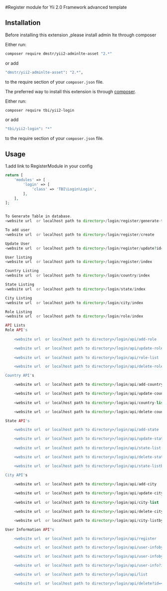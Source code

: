 #Register module for Yii 2.0 Framework advanced template

## Installation

Before installing this extension ,please install admin lte through composer

Either run:

```bash
composer require dmstr/yii2-adminlte-asset "2.*"
```

or add

```bash
"dmstr/yii2-adminlte-asset": "2.*",
```

to the require section of your `composer.json` file.


The preferred way to install this extension is through [composer](http://getcomposer.org/download/).

Either run:

```bash
composer require tbi/yii2-login
```

or add

```bash
"tbi/yii2-login": "*"
```

to the require section of your `composer.json` file.

Usage
-----

1.add link to RegisterModule in your config

```php
return [
    'modules' => [
        'login' => [
            'class' => 'TBI\Login\Login',
        ],
    ],
]; 
```
```php

To Generate Table in database.
<website url  or localhost path to directory>/login/register/generate-table

To add user
<website url  or localhost path to directory>/login/register/create

Update User
<website url  or localhost path to directory>/login/register/update?id=<:id>

User listing
<website url  or localhost path to directory>/login/register/index

Country Listing
<website url  or localhost path to directory>/login/country/index

State Listing
<website url  or localhost path to directory>/login/state/index

City Listing
<website url  or localhost path to directory>/login/city/index

Role Listing
<website url  or localhost path to directory>/login/role/index
```

```php
API Lists
Role API's 
   
    <website url  or localhost path to directory>/login/api/add-role

    <website url  or localhost path to directory>/login/api/update-role?id=<:id>
 
    <website url  or localhost path to directory>/login/api/role-list

    <website url  or localhost path to directory>/login/api/delete-role?id=<:id>

Country API's  

    <website url  or localhost path to directory>/login/api/add-country

    <website url  or localhost path to directory>/login/api/update-country?id=<:id>
 
    <website url  or localhost path to directory>/login/api/country-list

    <website url  or localhost path to directory>/login/api/delete-country?id=<:id>

State API's

    <website url  or localhost path to directory>/login/api/add-state

    <website url  or localhost path to directory>/login/api/update-state?id=<:id>
 
    <website url  or localhost path to directory>/login/api/state-list

    <website url  or localhost path to directory>/login/api/delete-state?id=<:id>

    <website url  or localhost path to directory>/login/api/state-listbycountry?id=<:id>

City API's
    
    <website url  or localhost path to directory>/login/api/add-city

    <website url  or localhost path to directory>/login/api/update-city?id=<:id>
 
    <website url  or localhost path to directory>/login/api/city-list

    <website url  or localhost path to directory>/login/api/delete-city?id=<:id>

    <website url  or localhost path to directory>/login/api/city-listbycountry?id=<:id>

User Information API"s

    <website url  or localhost path to directory>/login/api/register

    <website url  or localhost path to directory>/login/api/user-infobystatus?id=<:id>

    <website url  or localhost path to directory>/login/api/user-infobyrole?id=<:id>

    <website url  or localhost path to directory>/login/api/user-info?id=<:id>

    <website url  or localhost path to directory>/login/api/list

    <website url  or localhost path to directory>/login/api/delete?id=<:id>
```
